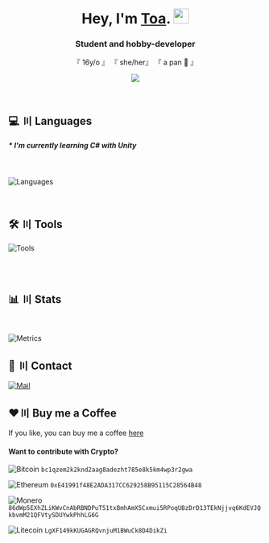 
<h1 align="center">Hey, I'm <a href="https://l.toaaa.de">Toa</a>. <img src="https://cdn.toaaa.de/toaaa/github/wave.gif" width="30px" height="30px"></h1>
<h3 align="center">Student and hobby-developer</h3>

<p align="center">
    『 16y/o 』
    『 she/her』
    『 a pan 🍳 』
</p>

<p align="center">
<img src="https://lanyard-profile-readme.vercel.app/api/622463049261121567?&bg=00000000">
</p>
<br>

## 💻 〣 Languages
<h5>* I'm currently learning C# with Unity</h5>

<br>

![Languages](https://skillicons.dev/icons?i=svelte,js,nodejs,scss,astro,cs,go,mysql,postgresql)

<br>

## 🛠️ 〣 Tools

![Tools](https://skillicons.dev/icons?i=vscode,visualstudio,ps,pr,github,git,docker,linux)

<br>

<!--## 🤝 〣 My best Friend

![Stackoverflow](https://skillicons.dev/icons?i=stackoverflow)-->

<br>

## 📊 〣 Stats

<br>

<!--
<a  href="https://github.com/Toaaa/Toaaa">

<img  align="center"  src="https://github-readme-stats.vercel.app/api?username=Toaaa&count_private=true&include_all_commits=true&show_icons=true&line_height=27&locale=en&theme=gotham"  alt="Toa's GitHub Stats"  />

</a>
-->

![Metrics](https://metrics.lecoq.io/Toaaa?template=classic&base.indepth=true&repositories.forks=true&languages=1&calendar=1&base.indepth=true&base.hireable=false&languages.ignored=hack&languages.limit=8&languages.threshold=0%25&languages.other=true&languages.colors=github&languages.sections=most-used&languages.details=percentage&languages.indepth=true&languages.analysis.timeout=15&languages.categories=markup%2C%20programming&languages.recent.categories=markup%2C%20programming&languages.recent.load=300&languages.recent.days=14&calendar.limit=1&config.timezone=Europe%2FBerlin&config.display=columns)
## 💬 〣 Contact
[![Mail](https://img.shields.io/badge/-Send%20me%20a%20mail-6666ff?style=flat-square&logo=gmail&logoColor=white)](mailto:hi@toaaa.de)

## ♥️〣 Buy me a Coffee
If you like, you can buy me a coffee  [here](https://buymeacoffee.com/toaaa)

#### Want to contribute with Crypto?

![Bitcoin](https://img.shields.io/badge/-BTC-4c4c4c?style=flat-square&logo=bitcoin&logoColor=d3d3d3) 
`bc1qzem2k2knd2aag8adezht785e8k5km4wp3r2gwa`

![Ethereum](https://img.shields.io/badge/-ETH-4c4c4c?style=flat-square&logo=ethereum&logoColor=ecf0f1) 
`0xE41991f48E2ADA317CC629258B95115C28564B48`

![Monero](https://img.shields.io/badge/-XMR-4c4c4c?style=flat-square&logo=monero&logoColor=ff6600) 
`86dWp5EXhZLiKWvCnAbRBNDPuT51txBmhAmX5Cxmui5RPoqUBzDrD13TEkNjjvq6KdEVJQkbvmM21QFVtySDUYwkPhhLG6G`

![Litecoin](https://img.shields.io/badge/-LTC-4c4c4c?style=flat-square&logo=litecoin&logoColor=d3d3d3) 
`LgXF149kKUGAGRQvnjuM1BWuCk8D4DikZi`
